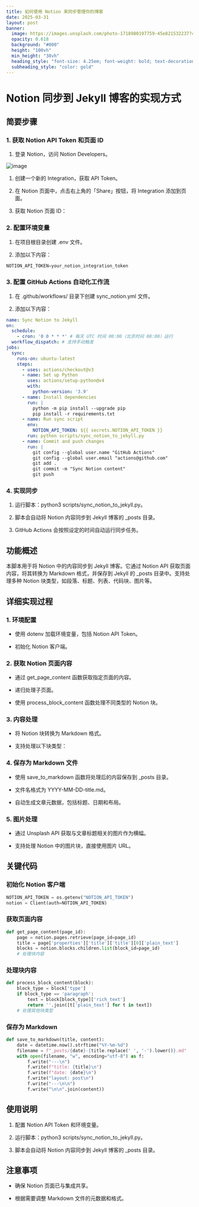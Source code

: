 ```yaml
---
title: 如何使用 Notion 来同步管理你的博客
date: 2025-03-31
layout: post
banner:
  image: https://images.unsplash.com/photo-1718980197759-45e821532237?crop=entropy&cs=tinysrgb&fit=max&fm=jpg&ixid=M3w2OTIwMzJ8MHwxfHJhbmRvbXx8fHx8fHx8fDE3NDM0MzgzNjh8&ixlib=rb-4.0.3&q=80&w=1080
  opacity: 0.618
  background: "#000"
  height: "100vh"
  min_height: "38vh"
  heading_style: "font-size: 4.25em; font-weight: bold; text-decoration: underline"
  subheading_style: "color: gold"
---
```


# Notion 同步到 Jekyll 博客的实现方式

## 简要步骤

### 1. 获取 Notion API Token 和页面 ID

1. 登录 Notion，访问 Notion Developers。

![image](https://prod-files-secure.s3.us-west-2.amazonaws.com/a7a0cc5a-89b9-4cda-8686-1fba0ca52f40/d19c1afe-dea5-4312-9333-786b0ba83054/image.png?X-Amz-Algorithm=AWS4-HMAC-SHA256&X-Amz-Content-Sha256=UNSIGNED-PAYLOAD&X-Amz-Credential=ASIAZI2LB466X3L2I3MN%2F20250331%2Fus-west-2%2Fs3%2Faws4_request&X-Amz-Date=20250331T162608Z&X-Amz-Expires=3600&X-Amz-Security-Token=IQoJb3JpZ2luX2VjEEEaCXVzLXdlc3QtMiJIMEYCIQC%2BH2Vk0jq0sGEoVHHhpJkrrC%2F3f6J%2FQGZn%2FdB3q7lnpwIhAPdKEnNYDEA39tXvtR%2FQxBDsvMUMpWle%2FUg5j6K1aDyKKogECKn%2F%2F%2F%2F%2F%2F%2F%2F%2F%2FwEQABoMNjM3NDIzMTgzODA1Igw1rqJ0hDP8NvanVUcq3APWoNsUAchBBG8UikPACD7%2BaISaWwDYzIisudbHNFUGP%2FbmkKn%2Fdiiu8S9zYYrOtjkEaT6s90g3zMpBVo6Zs%2Bs%2F4fDP3J7vJ41C605yxQpX8hNY0Kvfby9duBDLDGhXKu3rw4dCVfl6PeyevIzXXcfGoCXuhaLNEUvLEqEs2ycJzB3DeEAMdppF5VfzNPCcyliyeFcsxj7Fw%2BQgWO4asCmwL1c7vQ48V%2BIT7RBbAyh4sqN0rSA2P7efr%2BaOGeW%2F5LMIK1PtNL%2FTbvYGx5Ox3a%2FxInoNo%2B3VO8dLRd2jrZ2JfXKBZBDARf%2FDpPDN2TB%2Frw2ERsWS%2F02xLIfpOZO6o0OSYuPoqfwE6pOiOAiddXDPABDBvussI6o7NGSDrZLeT0NGSPSqwyFKFSRhb3JP2dgGMKAYwBXUoQromU1moB31m46xKXVETclFLJQftD9GPDCN8XzzMv%2FAaDzbL3tMyI8hMDVkQ0lTI7%2Bwix1FmkPbcabMGU4Dbd%2Byaxd0Y5cLJApxyF3zK16fOzAMAmhcG1hdexK9mjaZJVsbWkUixdOtCFjVP9%2BGa%2B2gp4BzUaRvJUMI2mbCz0QUlqGsvMLlqcVsik53f5zCmYGIhSpNAwS00SnztrX1YYKQ4%2FXJdzDJgau%2FBjqkAV6Pe0XvJ%2FteopM4a5Z7BtS2pMxyUHbdn%2FVUZ%2BPCDVk7YSrNcJaS801gjlbJ38eZjdkDlUubWI4GUlWARmqMuy64ziAc99swP0CZ2jh43NdYiLyLm7gNzEdYXPAy1fO4zXjQt%2Bk8f19uv0nPajqTFRRLgRkpB5YxklpUcobwgIps8TPGb5TBk83cFihDEkO4G8nOBi6JFQv919zC%2BaVDF%2BOdzE%2Ba&X-Amz-Signature=39dc4ca05b5a931c595792b053f5a3617b7fe440a294ea130d72aee53211e971&X-Amz-SignedHeaders=host&x-id=GetObject)

1. 创建一个新的 Integration，获取 API Token。

1. 在 Notion 页面中，点击右上角的「Share」按钮，将 Integration 添加到页面。

1. 获取 Notion 页面 ID：


### 2. 配置环境变量

1. 在项目根目录创建 .env 文件。

1. 添加以下内容：

```javascript
NOTION_API_TOKEN=your_notion_integration_token
```

### 3. 配置 GitHub Actions 自动化工作流

1. 在 .github/workflows/ 目录下创建 sync_notion.yml 文件。

1. 添加以下内容：

```yaml
name: Sync Notion to Jekyll
on:
  schedule:
    - cron: '0 0 * * *' # 每天 UTC 时间 00:00（北京时间 08:00）运行
  workflow_dispatch: # 支持手动触发
jobs:
  sync:
    runs-on: ubuntu-latest
    steps:
      - uses: actions/checkout@v3
      - name: Set up Python
        uses: actions/setup-python@v4
        with:
          python-version: '3.9'
      - name: Install dependencies
        run: |
          python -m pip install --upgrade pip
          pip install -r requirements.txt
      - name: Run sync script
        env:
          NOTION_API_TOKEN: ${{ secrets.NOTION_API_TOKEN }}
        run: python scripts/sync_notion_to_jekyll.py
      - name: Commit and push changes
        run: |
          git config --global user.name "GitHub Actions"
          git config --global user.email "actions@github.com"
          git add .
          git commit -m "Sync Notion content"
          git push
```

### 4. 实现同步

1. 运行脚本：python3 scripts/sync_notion_to_jekyll.py。

1. 脚本会自动将 Notion 内容同步到 Jekyll 博客的 _posts 目录。

1. GitHub Actions 会按照设定的时间自动运行同步任务。

## 功能概述

本脚本用于将 Notion 中的内容同步到 Jekyll 博客。它通过 Notion API 获取页面内容，将其转换为 Markdown 格式，并保存到 Jekyll 的 _posts 目录中。支持处理多种 Notion 块类型，如段落、标题、列表、代码块、图片等。

## 详细实现过程

### 1. 环境配置

- 使用 dotenv 加载环境变量，包括 Notion API Token。

- 初始化 Notion 客户端。

### 2. 获取 Notion 页面内容

- 通过 get_page_content 函数获取指定页面的内容。

- 递归处理子页面。

- 使用 process_block_content 函数处理不同类型的 Notion 块。

### 3. 内容处理

- 将 Notion 块转换为 Markdown 格式。

- 支持处理以下块类型：


### 4. 保存为 Markdown 文件

- 使用 save_to_markdown 函数将处理后的内容保存到 _posts 目录。

- 文件名格式为 YYYY-MM-DD-title.md。

- 自动生成文章元数据，包括标题、日期和布局。

### 5. 图片处理

- 通过 Unsplash API 获取与文章标题相关的图片作为横幅。

- 支持处理 Notion 中的图片块，直接使用图片 URL。

## 关键代码

### 初始化 Notion 客户端

```python
NOTION_API_TOKEN = os.getenv("NOTION_API_TOKEN")
notion = Client(auth=NOTION_API_TOKEN)
```

### 获取页面内容

```python
def get_page_content(page_id):
    page = notion.pages.retrieve(page_id=page_id)
    title = page['properties']['title']['title'][0]['plain_text']
    blocks = notion.blocks.children.list(block_id=page_id)
    # 处理块内容
```

### 处理块内容

```python
def process_block_content(block):
    block_type = block['type']
    if block_type == 'paragraph':
        text = block[block_type]['rich_text']
        return ''.join([t['plain_text'] for t in text])
    # 处理其他块类型
```

### 保存为 Markdown

```python
def save_to_markdown(title, content):
    date = datetime.now().strftime("%Y-%m-%d")
    filename = f"_posts/{date}-{title.replace(' ', '-').lower()}.md"
    with open(filename, "w", encoding="utf-8") as f:
        f.write("---\n")
        f.write(f"title: {title}\n")
        f.write(f"date: {date}\n")
        f.write("layout: post\n")
        f.write("---\n\n")
        f.write("\n\n".join(content))
```

## 使用说明

1. 配置 Notion API Token 和环境变量。

1. 运行脚本：python3 scripts/sync_notion_to_jekyll.py。

1. 脚本会自动将 Notion 内容同步到 Jekyll 博客的 _posts 目录。

## 注意事项

- 确保 Notion 页面已与集成共享。

- 根据需要调整 Markdown 文件的元数据和格式。
